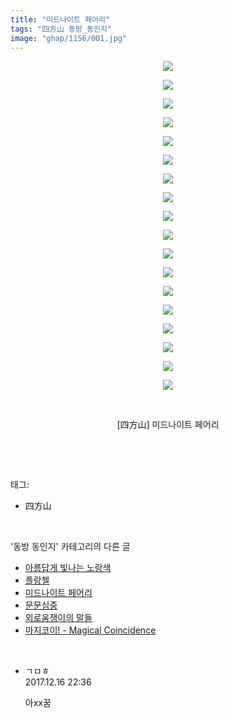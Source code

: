 ```yaml
---
title: "미드나이트 페어리"
tags: "四方山 동방_동인지"
image: "ghap/1156/001.jpg"
---
```

<div class="article">
<p style="text-align: center; clear: none; float: none;"><img src="{{ site.nasurl }}/ghap/1156/001.jpg"/></p>
<p style="text-align: center; clear: none; float: none;"><img src="{{ site.nasurl }}/ghap/1156/002.jpg"/></p>
<p style="text-align: center; clear: none; float: none;"><img src="{{ site.nasurl }}/ghap/1156/003.jpg"/></p>
<p style="text-align: center; clear: none; float: none;"><img src="{{ site.nasurl }}/ghap/1156/004.jpg"/></p>
<p style="text-align: center; clear: none; float: none;"><img src="{{ site.nasurl }}/ghap/1156/005.jpg"/></p>
<p style="text-align: center; clear: none; float: none;"><img src="{{ site.nasurl }}/ghap/1156/006.jpg"/></p>
<p style="text-align: center; clear: none; float: none;"><img src="{{ site.nasurl }}/ghap/1156/007.jpg"/></p>
<p style="text-align: center; clear: none; float: none;"><img src="{{ site.nasurl }}/ghap/1156/008.jpg"/></p>
<p style="text-align: center; clear: none; float: none;"><img src="{{ site.nasurl }}/ghap/1156/009.jpg"/></p>
<p style="text-align: center; clear: none; float: none;"><img src="{{ site.nasurl }}/ghap/1156/010.jpg"/></p>
<p style="text-align: center; clear: none; float: none;"><img src="{{ site.nasurl }}/ghap/1156/011.jpg"/></p>
<p style="text-align: center; clear: none; float: none;"><img src="{{ site.nasurl }}/ghap/1156/012.jpg"/></p>
<p style="text-align: center; clear: none; float: none;"><img src="{{ site.nasurl }}/ghap/1156/013.jpg"/></p>
<p style="text-align: center; clear: none; float: none;"><img src="{{ site.nasurl }}/ghap/1156/014.jpg"/></p>
<p style="text-align: center; clear: none; float: none;"><img src="{{ site.nasurl }}/ghap/1156/015.jpg"/></p>
<p style="text-align: center; clear: none; float: none;"><img src="{{ site.nasurl }}/ghap/1156/016.jpg"/></p>
<p style="text-align: center; clear: none; float: none;"><img src="{{ site.nasurl }}/ghap/1156/017.jpg"/></p>
<p style="text-align: center; clear: none; float: none;"><img src="{{ site.nasurl }}/ghap/1156/018.jpg"/></p>
<p style="text-align: center; clear: none; float: none;"><br/></p>
<p style="text-align: center; clear: none; float: none;">[四方山] 미드나이트 페어리</p>
<p><br/></p>
</div><br/>
<div class="tagTrail">
<p>태그: </p>
<ul>
<li>四方山</li>
</ul>
</div><br/>
<div class="another">
<p>'동방 동인지' 카테고리의 다른 글</p>
<ul>
<li><a href="/2016-07-27-ghap_1158">아름답게 빛나는 노랑색</a></li>
<li><a href="/2016-07-27-ghap_1157">플랑첼</a></li>
<li><a href="/2016-07-27-ghap_1156">미드나이트 페어리</a></li>
<li><a href="/2016-07-27-ghap_1155">문문심중</a></li>
<li><a href="/2016-07-27-ghap_1152">외로움쟁이의 말들</a></li>
<li><a href="/2016-07-27-ghap_1149">마지코이! - Magical Coincidence</a></li>
</ul>
</div><br/>
<div class="cb_module cb_fluid">
<div class="cb_wrt cb_profile">
<div class="comment">
<ul>
<li class="cb_thumb_off" id="comment15153561">
<div class="cb_comment_area">
<div class="cb_info_area">
<div class="cb_section">
<span class="cb_nick_name">ㄱㅁㅎ</span>
</div>
<div class="cb_section">
<span class="cb_date">2017.12.16 22:36 </span>
</div>
</div>
<div class="cb_dsc_comment">
<p class="cb_dsc">
											아xx꿈
										</p>
</div>
</div></li>
</ul>
</div>
</div><!-- commentList close -->
</div><br/>
